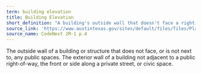 ```yaml
---
term: building elevation
title: Building Elevation
short_definition: "A building's outside wall that doesn't face a right-of-way, private street, or any public spaces."
source_link: 'https://www.austintexas.gov/sites/default/files/files/Planning/CodeNEXT/ALDC_PRD_23_LandDevelopmentCode_Combined_2017_0130_web.pdf'
source_name: CodeNext 2M-1 p.4
---
```



The outside wall of a building or structure that does not face, or is not next to, any public spaces. The exterior wall of a building not adjacent to a public right-of-way, the front or side along a private street, or civic space.